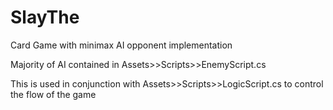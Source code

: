 # SlayThe
Card Game with minimax AI opponent implementation

Majority of AI contained in Assets>>Scripts>>EnemyScript.cs

This is used in conjunction with Assets>>Scripts>>LogicScript.cs to control the flow of the game
